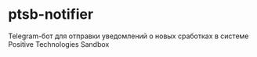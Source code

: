 # ptsb-notifier
Telegram-бот для отправки уведомлений о новых сработках в системе Positive Technologies Sandbox
